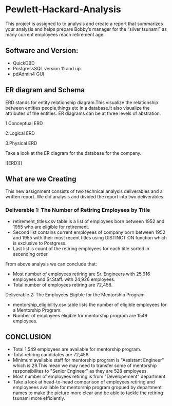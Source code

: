 # Pewlett-Hackard-Analysis

This project is assigned to to analysis and create a report that summarizes your analysis and helps prepare Bobby’s manager for the “silver tsunami” as many current employees reach retirement age.

## Software and Version:

- QuickDBD
- PostgressSQL version 11 and up.
- pdAdmin4 GUI


## ER diagram and Schema

ERD stands for entity relationship diagram.This visualize the relationship between entities people,things etc in a database.It also visualize the attributes of the entities.
ER diagrams can be at three levels of abstration.

1.Conceptual ERD

2.Logical ERD

3.Physical ERD

Take a look at the ER diagram for the database for the company.

![ERD][]


## What are we Creating

This new assignment consists of two technical analysis deliverables and a written report. We did analysis and divided the report into two deliverables.

### Deliverable 1: The Number of Retiring Employees by Title

* retirement_titles.csv table is a list of employees born between 1952 and 1955 who are eligible for retirement.
* Second list contains current employees of company born between 1952 and 1955 with their most recent titles using DISTINCT ON function which is exclusive to Postgress.
* Last list is count of the retiring employees for each title sorted in ascending order.

From above analysis we can conclude that:

* Most number of employees retiring are Sr. Engineers with 25,916 employees  and Sr.Staff. with 24,926 employees.
* Total number of employees retiring are 72,458.






Deliverable 2: The Employees Eligible for the Mentorship Program

* mentorship_eligibility.csv table lists the number of eligible employees for a Mentorship Program.
* Number of employees eligible for mentorship program are 1549 employees.


## CONCLUSION

* Total 1,549 employees are available for mentorship program.
* Total retiring candidates are 72,458.
* Minimum available staff for mentorship program is "Assistant Engineer" which is 29.This mean we may need to transfer some of mentorship responsibilites to "Senior Engineer" as they are 528 employees. 
* Most number of employees retiring is from "Developement" department.
* Take a look at head-to-head comparison of employees retiring and employeees available for mentorship program gropued by department names to make the picture more clear and be able to tackle the retiring tsunami more efficiently.
